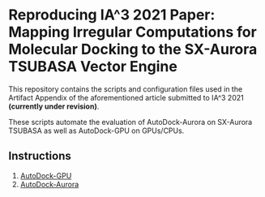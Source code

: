# Reproducing IA^3 2021 Paper: Mapping Irregular Computations for Molecular Docking to the SX-Aurora TSUBASA Vector Engine

This repository contains the scripts and configuration files used in the 
Artifact Appendix of the aforementioned article submitted to IA^3 2021 **(currently under revision)**.

These scripts automate the evaluation of AutoDock-Aurora on SX-Aurora TSUBASA as well as AutoDock-GPU on GPUs/CPUs.

## Instructions

1. [AutoDock-GPU](./USAGE_GPU.md)
2. [AutoDock-Aurora](./USAGE_AURORA.md)



